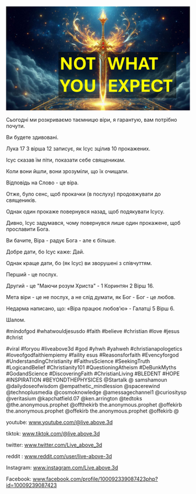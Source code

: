 ![Video cover image](../cover.jpg "cover photo")

Сьогодні ми розкриваємо таємницю віри, я гарантую, вам потрібно почути.

Ви будете здивовані.

Лука 17 З вірша 12 записує, як Ісус зцілив 10 прокажених.

Ісус сказав їм піти, показати себе священикам.

Коли вони йшли, вони зрозуміли, що їх очищали.

Відповідь на Слово - це віра.

Отже, було сенс, щоб прокачки (в послуху) продовжувати до священиків.

Однак один прокаже повернувся назад, щоб подякувати Ісусу.

Дивно, Ісус задумався, чому повернувся лише один прокажене, щоб прославити Бога.

Ви бачите, Віра - радує Бога - але є більше.

Добре дати, бо Ісус каже: Дай.

Однак краще дати, бо (як Ісус) ви зворушені з співчуттям.

Перший - це послух.

Другий - це "Маючи розум Христа" - 1 Коринтян 2 Вірш 16.

Мета віри - це не послух, а не слід думати, як Бог - Бог - це любов.

Недарма написано, що: «Віра працює любов’ю» - Галатці 5 Вірш 6.

Шалом.


#mindofgod #whatwouldjesusdo #faith #believe #christian #love #jesus #christ

#viral #foryou #liveabove3d #god #yhwh #yahweh #christianapologetics #loveofgodfaithiempiemy #faility esus #Reasonsforfaith #Evencyforgod #UnderstandingChristianity #FaithvsScience #SeekingTruth #LogicandBelief #Christianity101 #QuestioningAtheism #DeBunkMyths #GodandScience #DiscoveringFaith #ChristianLiving #BLEDENT #HOPE #INSPIRATION #BEYONDTHEPHYSICES @Startalk @ samshamoun @dailydoseofwisdom @empathetic_mindlession @spacerewind @technoplusmedia @cosmoknowledge @amessagechannel1 @curiositysp @veritasium @kapchatfield.07 @ken.arrington @tedtoks @the.anonymous.prophet @offthekirb     the.anonymous.prophet @offekirb       the.anonymous.prophet @offekirb          the.anonymous.prophet @offekirb @

youtube: www.youtube.com/@live.above.3d


tiktok: www.tiktok.com/@live.above.3d

twitter: www.twitter.com/Live_above_3d

reddit : www.reddit.com/user/live-above-3d

Instagram: www.instagram.com/Live.above.3d

Facebook: www.facebook.com/profile/100092339087423php?id=10009239087423


